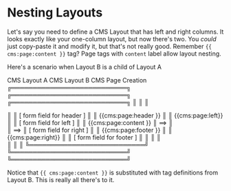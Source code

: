 # Nesting Layouts

Let's say you need to define a CMS Layout that has left and right columns. It looks exactly like your one-column layout, but now there's two. You *could* just copy-paste it and modify it, but that's not really good. Remember `{{ cms:page:content }}` tag? Page tags with `content` label allow layout nesting. 

Here's a scenario when Layout B is a child of Layout A

CMS Layout A                        CMS Layout B                        CMS Page Creation
╔═══════════════════════════╗       ╔═══════════════════════════╗       ╔═══════════════════════════╗
║  <html>                   ║       ║ <div class='left'>        ║       ║ [ form field for header ] ║
║    {{cms:page:header }}   ║       ║   {{cms:page:left}}       ║       ║ [ form field for left   ] ║
║    {{cms:page:content }}  ║  ==>  ║ </div><div class='right'> ║  ==>  ║ [ form field for right  ] ║
║    {{cms:page:footer }}   ║       ║   {{cms:page:right}}      ║       ║ [ form field for footer ] ║
║  </html>                  ║       ║ </div>                    ║       ║                           ║
╚═══════════════════════════╝       ╚═══════════════════════════╝       ╚═══════════════════════════╝

Notice that `{{ cms:page:content }}` is substituted with tag definitions from Layout B. This is really all there's to it.